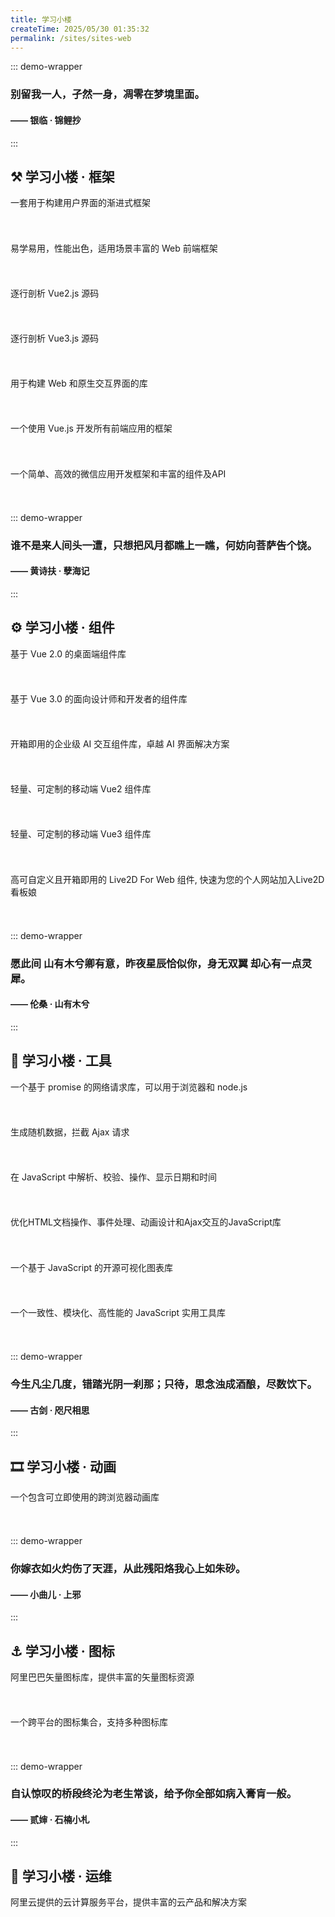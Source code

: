 ```yaml
---
title: 学习小楼
createTime: 2025/05/30 01:35:32
permalink: /sites/sites-web
---
```


::: demo-wrapper
<h3 class="title1">别留我一人，孑然一身，凋零在梦境里面。</h3>
<h4 class="title2">—— 银临 · 锦鲤抄</h4>

<style scoped>
  .demo-container .title1 {
    color: #FF9999;
  }
  .demo-container .title2 {
    color: #6699CC;
    text-align: right;
  }
</style>
:::

## ⚒️ 学习小楼 · 框架

<CardGrid>
  <LinkCard 
    title="Vue2 - JavaScript框架"
    icon="https://v2.cn.vuejs.org/images/logo.svg" 
    href="https://v2.cn.vuejs.org/" >
      一套用于构建用户界面的渐进式框架
      <h6 style="visibility: hidden; height: 0px">Vue2 - JavaScript框架</h6>
  </LinkCard>
  <LinkCard 
    title="Vue3 - JavaScript框架"
    href="https://www.seeyjys.eu.org/"
    icon="https://cn.vuejs.org/logo.svg" >
      易学易用，性能出色，适用场景丰富的 Web 前端框架
      <h6 style="visibility: hidden; height: 0px">Vue3 - JavaScript框架</h6>
  </LinkCard>
  <LinkCard 
    title="Vue2源码 - Vue2源码中文社区"
    href="https://vue-js.com/learn-vue/"
    icon="https://vue-js.com/learn-vue/logo.png" >
      逐行剖析 Vue2.js 源码
      <h6 style="visibility: hidden; height: 0px">Vue2源码 - Vue2源码中文社区</h6>
  </LinkCard>
  <LinkCard 
    title="Vue3源码 - Vue3源码中文社区"
    href="https://vue3js.cn/start/"
    icon="https://vue-js.com/learn-vue/logo.png" >
      逐行剖析 Vue3.js 源码
      <h6 style="visibility: hidden; height: 0px">Vue3源码 - Vue3源码中文社区</h6>
  </LinkCard>
  <LinkCard 
    title="React - JavaScript框架"
    href="https://zh-hans.react.dev/"
    icon="https://zh-hans.react.dev/favicon-32x32.png" >
      用于构建 Web 和原生交互界面的库
      <h6 style="visibility: hidden; height: 0px">React - JavaScript框架</h6>
  </LinkCard>
  <LinkCard 
    title="uni-app - 前端应用框架"
    href="https://uniapp.dcloud.net.cn/"
    icon="https://qiniu-web-assets.dcloud.net.cn/unidoc/zh/icon.png?v=1556263038788" >
      一个使用 Vue.js 开发所有前端应用的框架
      <h6 style="visibility: hidden; height: 0px">uni-app - 前端应用框架</h6>
  </LinkCard>
  <LinkCard 
    title="微信小程序 - 前端应用框架"
    href="https://developers.weixin.qq.com/miniprogram/dev/framework/"
    icon="https://res.wx.qq.com/a/wx_fed/assets/res/NTI4MWU5.ico" >
      一个简单、高效的微信应用开发框架和丰富的组件及API
      <h6 style="visibility: hidden; height: 0px">微信小程序 - 前端应用框架</h6>
  </LinkCard>
</CardGrid>

::: demo-wrapper
<h3 class="title1">谁不是来人间头一遭，只想把风月都瞧上一瞧，何妨向菩萨告个饶。</h3>
<h4 class="title2">—— 黄诗扶 · 孽海记</h4>
:::

## ⚙️ 学习小楼 · 组件

<CardGrid>
  <LinkCard
    title="Element - Vue2 组件库"
    href="https://element.eleme.cn/#/zh-CN"
    icon="https://element.eleme.cn/favicon.ico" >
      基于 Vue 2.0 的桌面端组件库
      <h6 style="visibility: hidden; height: 0px">Element - Vue2 组件库</h6>
  </LinkCard>    
  <LinkCard
    title="Element Plus - Vue3 组件库"
    href="https://element-plus.org/zh-CN/"
    icon="https://element-plus.org/images/element-plus-logo-small.svg" >
      基于 Vue 3.0 的面向设计师和开发者的组件库
      <h6 style="visibility: hidden; height: 0px">Element Plus - Vue3 组件库</h6>
  </LinkCard>    
  <LinkCard
    title="Element Plus X - AI 交互组件库"
    href="https://element-plus-x.com/"
    icon="https://element-plus-x.com/favicon.ico" >
      开箱即用的企业级 AI 交互组件库，卓越 AI 界面解决方案
      <h6 style="visibility: hidden; height: 0px">Element Plus X - AI 交互组件库</h6>
  </LinkCard>
  <LinkCard
    title="Vant2 - Vue2 组件库"
    href="https://vant-ui.github.io/vant/v2/#/zh-CN/"
    icon="https://img01.yzcdn.cn/vant/logo.png" >
      轻量、可定制的移动端 Vue2 组件库
      <h6 style="visibility: hidden; height: 0px">Vant2 - Vue2 组件库</h6>
  </LinkCard>
  <LinkCard
    title="Vant4 - Vue3 组件库"
    href="https://vant-ui.github.io/vant/#/zh-CN"
    icon="https://fastly.jsdelivr.net/npm/@vant/assets/logo.png" >
      轻量、可定制的移动端 Vue3 组件库
      <h6 style="visibility: hidden; height: 0px">Vant4 - Vue3 组件库</h6>
  </LinkCard>  
  <LinkCard
    title="OhMyLive2D - Live2D 组件库"
    href="https://oml2d.hacxy.cn/"
    icon="https://oml2d.hacxy.cn/favicon.ico" >
      高可自定义且开箱即用的 Live2D For Web 组件, 快速为您的个人网站加入Live2D看板娘
      <h6 style="visibility: hidden; height: 0px">OhMyLive2D - Live2D 组件库</h6>
  </LinkCard>     
</CardGrid>

::: demo-wrapper
<h3 class="title1">愿此间 山有木兮卿有意，昨夜星辰恰似你，身无双翼 却心有一点灵犀。</h3>
<h4 class="title2">—— 伦桑 · 山有木兮</h4>
:::

## 🔧 学习小楼 · 工具

<CardGrid>
  <LinkCard
    title="Axios - Promise HTTP 客户端"
    href="https://www.axios-http.cn/"
    icon="https://www.axios-http.cn/img/favicon.ico" >
      一个基于 promise 的网络请求库，可以用于浏览器和 node.js
      <h6 style="visibility: hidden; height: 0px">Axios - Promise HTTP 客户端</h6>
  </LinkCard>
  <LinkCard
    title="Mock.js - 数据模拟"
    href="https://mockjs.com/"
    icon="http://mockjs.com/assets/img/logo-2.svg" >
      生成随机数据，拦截 Ajax 请求
      <h6 style="visibility: hidden; height: 0px">Mock.js - 数据模拟</h6>
  </LinkCard>
  <LinkCard
    title="Moment.js - 日期处理"
    href="https://momentjs.cn/"
    icon="https://momentjs.com/static/img/moment-favicon.png" >
      在 JavaScript 中解析、校验、操作、显示日期和时间
      <h6 style="visibility: hidden; height: 0px">Moment.js - 日期处理</h6>
  </LinkCard>
  <LinkCard
    title="jQuery - JavaScript库"
    href="https://www.jq22.com/chm/jquery/index.html"
    icon="https://www.jq22.com/favicon.ico" >
      优化HTML文档操作、事件处理、动画设计和Ajax交互的JavaScript库
      <h6 style="visibility: hidden; height: 0px">jQuery - JavaScript库</h6>
  </LinkCard>
  <LinkCard
    title="ECharts - 可视化图表库"
    href="https://echarts.apache.org/zh/"
    icon="https://echarts.apache.org/zh/images/favicon.png?_v_=20240226" >
      一个基于 JavaScript 的开源可视化图表库
      <h6 style="visibility: hidden; height: 0px">ECharts - 可视化图表库</h6>
  </LinkCard>
  <LinkCard
    title="Lodash - JavaScript工具库"
    href="https://www.lodashjs.com/docs/lodash.orderBy"
    icon="https://www.lodashjs.com/img/favicon.ico" >
      一个一致性、模块化、高性能的 JavaScript 实用工具库
      <h6 style="visibility: hidden; height: 0px">Lodash - JavaScript实用工具库</h6>
  </LinkCard>
</CardGrid>

::: demo-wrapper
<h3 class="title1">今生凡尘几度，错踏光阴一刹那；只待，思念浊成酒酿，尽数饮下。</h3>
<h4 class="title2">—— 古剑 · 咫尺相思</h4>
:::

## 🎞️ 学习小楼 · 动画

<CardGrid>
  <LinkCard
    title="Animate.css - CSS动画库"
    href="https://animatecss.node.org.cn/"
    icon="https://animatecss.node.org.cn/img/favicon.ico" >
      一个包含可立即使用的跨浏览器动画库
      <h6 style="visibility: hidden; height: 0px">Animate.css - CSS动画库</h6>
  </LinkCard> 
</CardGrid>

::: demo-wrapper
<h3 class="title1">你嫁衣如火灼伤了天涯，从此残阳烙我心上如朱砂。</h3>
<h4 class="title2">—— 小曲儿 · 上邪</h4>
:::

## ⚓ 学习小楼 · 图标

<CardGrid>
  <LinkCard
    title="iconfont - 矢量图标库"
    href="https://www.iconfont.cn/"
    icon="https://img.alicdn.com/imgextra/i4/O1CN01XZe8pH1USpiUNT1QN_!!6000000002517-2-tps-114-114.png" >
      阿里巴巴矢量图标库，提供丰富的矢量图标资源
      <h6 style="visibility: hidden; height: 0px">iconfont - 矢量图标库</h6>
  </LinkCard>    
  <LinkCard
    title="iconify - 图标集合"
    href="https://iconify.design/"
    icon="https://iconify.design/favicon.svg" >
      一个跨平台的图标集合，支持多种图标库
      <h6 style="visibility: hidden; height: 0px">iconify - 图标集合</h6>
  </LinkCard>  
</CardGrid>

::: demo-wrapper
<h3 class="title1">自认惊叹的桥段终沦为老生常谈，给予你全部如病入膏肓一般。</h3>
<h4 class="title2">—— 贰婶 · 石楠小札</h4>
:::

## 💾 学习小楼 · 运维

<CardGrid>
  <LinkCard
    title="阿里云 - 云计算服务"
    href="https://account.aliyun.com/login/login.html"
    icon="https://img.alicdn.com/tfs/TB1_ZXuNcfpK1RjSZFOXXa6nFXa-32-32.ico" >
      阿里云提供的云计算服务平台，提供丰富的云产品和解决方案
      <h6 style="visibility: hidden; height: 0px">阿里云 - 云计算服务</h6>
  </LinkCard>    
</CardGrid>